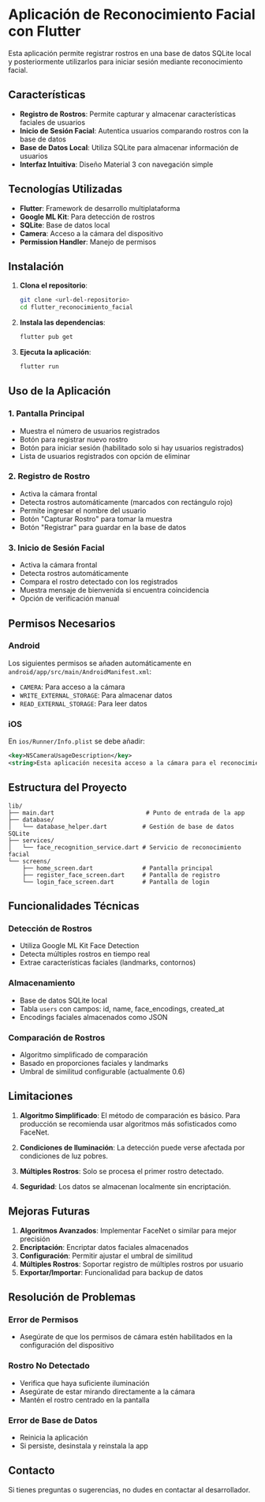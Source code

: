 # Aplicación de Reconocimiento Facial con Flutter

Esta aplicación permite registrar rostros en una base de datos SQLite local y posteriormente utilizarlos para iniciar sesión mediante reconocimiento facial.

## Características

- **Registro de Rostros**: Permite capturar y almacenar características faciales de usuarios
- **Inicio de Sesión Facial**: Autentica usuarios comparando rostros con la base de datos
- **Base de Datos Local**: Utiliza SQLite para almacenar información de usuarios
- **Interfaz Intuitiva**: Diseño Material 3 con navegación simple

## Tecnologías Utilizadas

- **Flutter**: Framework de desarrollo multiplataforma
- **Google ML Kit**: Para detección de rostros
- **SQLite**: Base de datos local
- **Camera**: Acceso a la cámara del dispositivo
- **Permission Handler**: Manejo de permisos

## Instalación

1. **Clona el repositorio**:
   ```bash
   git clone <url-del-repositorio>
   cd flutter_reconocimiento_facial
   ```

2. **Instala las dependencias**:
   ```bash
   flutter pub get
   ```

3. **Ejecuta la aplicación**:
   ```bash
   flutter run
   ```

## Uso de la Aplicación

### 1. Pantalla Principal
- Muestra el número de usuarios registrados
- Botón para registrar nuevo rostro
- Botón para iniciar sesión (habilitado solo si hay usuarios registrados)
- Lista de usuarios registrados con opción de eliminar

### 2. Registro de Rostro
- Activa la cámara frontal
- Detecta rostros automáticamente (marcados con rectángulo rojo)
- Permite ingresar el nombre del usuario
- Botón "Capturar Rostro" para tomar la muestra
- Botón "Registrar" para guardar en la base de datos

### 3. Inicio de Sesión Facial
- Activa la cámara frontal
- Detecta rostros automáticamente
- Compara el rostro detectado con los registrados
- Muestra mensaje de bienvenida si encuentra coincidencia
- Opción de verificación manual

## Permisos Necesarios

### Android
Los siguientes permisos se añaden automáticamente en `android/app/src/main/AndroidManifest.xml`:
- `CAMERA`: Para acceso a la cámara
- `WRITE_EXTERNAL_STORAGE`: Para almacenar datos
- `READ_EXTERNAL_STORAGE`: Para leer datos

### iOS
En `ios/Runner/Info.plist` se debe añadir:
```xml
<key>NSCameraUsageDescription</key>
<string>Esta aplicación necesita acceso a la cámara para el reconocimiento facial.</string>
```

## Estructura del Proyecto

```
lib/
├── main.dart                          # Punto de entrada de la app
├── database/
│   └── database_helper.dart          # Gestión de base de datos SQLite
├── services/
│   └── face_recognition_service.dart # Servicio de reconocimiento facial
└── screens/
    ├── home_screen.dart              # Pantalla principal
    ├── register_face_screen.dart     # Pantalla de registro
    └── login_face_screen.dart        # Pantalla de login
```

## Funcionalidades Técnicas

### Detección de Rostros
- Utiliza Google ML Kit Face Detection
- Detecta múltiples rostros en tiempo real
- Extrae características faciales (landmarks, contornos)

### Almacenamiento
- Base de datos SQLite local
- Tabla `users` con campos: id, name, face_encodings, created_at
- Encodings faciales almacenados como JSON

### Comparación de Rostros
- Algoritmo simplificado de comparación
- Basado en proporciones faciales y landmarks
- Umbral de similitud configurable (actualmente 0.6)

## Limitaciones

1. **Algoritmo Simplificado**: El método de comparación es básico. Para producción se recomienda usar algoritmos más sofisticados como FaceNet.

2. **Condiciones de Iluminación**: La detección puede verse afectada por condiciones de luz pobres.

3. **Múltiples Rostros**: Solo se procesa el primer rostro detectado.

4. **Seguridad**: Los datos se almacenan localmente sin encriptación.

## Mejoras Futuras

1. **Algoritmos Avanzados**: Implementar FaceNet o similar para mejor precisión
2. **Encriptación**: Encriptar datos faciales almacenados
3. **Configuración**: Permitir ajustar el umbral de similitud
4. **Múltiples Rostros**: Soportar registro de múltiples rostros por usuario
5. **Exportar/Importar**: Funcionalidad para backup de datos

## Resolución de Problemas

### Error de Permisos
- Asegúrate de que los permisos de cámara estén habilitados en la configuración del dispositivo

### Rostro No Detectado
- Verifica que haya suficiente iluminación
- Asegúrate de estar mirando directamente a la cámara
- Mantén el rostro centrado en la pantalla

### Error de Base de Datos
- Reinicia la aplicación
- Si persiste, desinstala y reinstala la app

## Contacto

Si tienes preguntas o sugerencias, no dudes en contactar al desarrollador.
